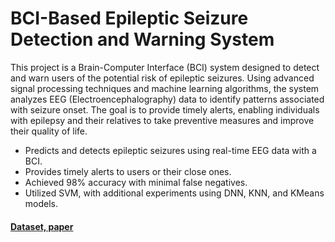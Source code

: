 # BCI-Based Epileptic Seizure Detection and Warning System

This project is a Brain-Computer Interface (BCI) system designed to detect and warn users of the potential risk of epileptic seizures. Using advanced signal processing techniques and machine learning algorithms, the system analyzes EEG (Electroencephalography) data to identify patterns associated with seizure onset. The goal is to provide timely alerts, enabling individuals with epilepsy and their relatives to take preventive measures and improve their quality of life.

- Predicts and detects epileptic seizures using real-time EEG data with a BCI.
- Provides timely alerts to users or their close ones.
- Achieved 98% accuracy with minimal false negatives.
- Utilized SVM, with additional experiments using DNN, KNN, and KMeans models.

#### [Dataset, paper](https://www.ukbonn.de/epileptologie/arbeitsgruppen/ag-lehnertz-neurophysik/downloads/)



